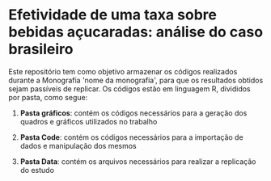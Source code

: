 # Efetividade de uma taxa sobre bebidas açucaradas: análise do caso brasileiro

Este repositório tem como objetivo armazenar os códigos realizados durante a Monografia 'nome da monografia', para que os resultados obtidos sejam passíveis de replicar. 
Os códigos estão em linguagem R, divididos por pasta, como segue:

1. **Pasta gráficos**: contém os códigos necessários para a geração dos quadros e gráficos utilizados no trabalho

2. **Pasta Code**: contém os códigos necessários para a importação de dados e manipulação dos mesmos

2. **Pasta Data**: contém os arquivos necessários para realizar a replicação do estudo
